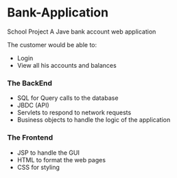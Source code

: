 # Bank-Application
School Project
A Jave bank account web application

The customer would be able to:
- Login 
- View all his accounts and balances 

### The BackEnd 
- SQL for Query calls to the database
- JBDC (API)
- Servlets to respond to network requests
- Business objects to handle the logic of the application

### The Frontend
- JSP to handle the GUI
- HTML to format the web pages
- CSS for styling

